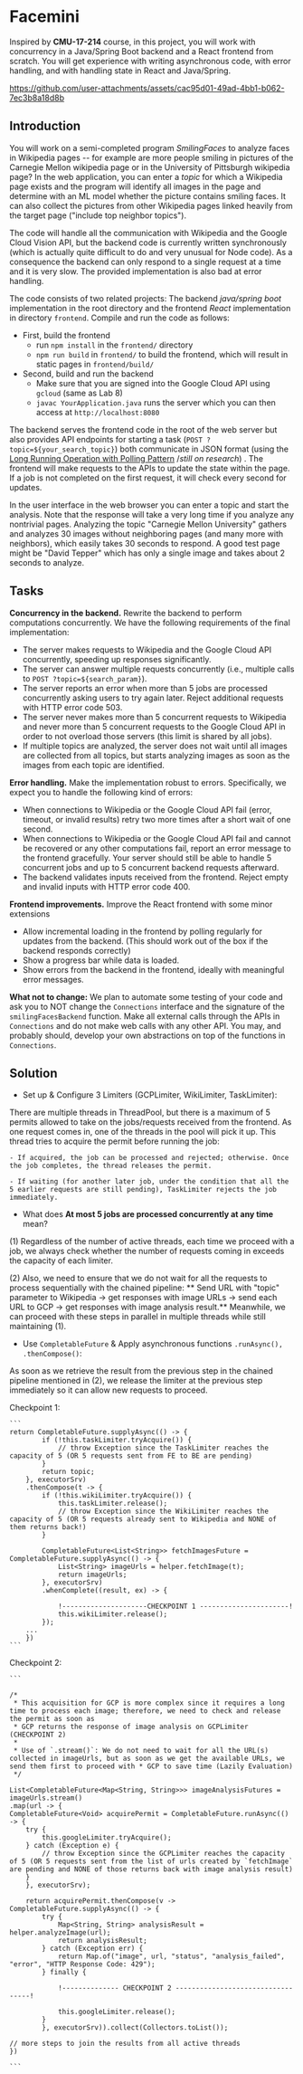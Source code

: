 # Facemini

Inspired by **CMU-17-214** course, in this project, you will work with concurrency in a Java/Spring Boot backend and a React frontend from scratch. You will get experience with writing asynchronous code, with error handling, and with handling state in React and Java/Spring.

https://github.com/user-attachments/assets/cac95d01-49ad-4bb1-b062-7ec3b8a18d8b

## Introduction

You will work on a semi-completed program *SmilingFaces* to analyze faces in Wikipedia pages -- for example are more people smiling in pictures of the Carnegie Mellon wikipedia page or in the University of Pittsburgh wikipedia page? In the web application, you can enter a *topic* for which a Wikipedia page exists and the program will identify all images in the page and determine with an ML model whether the picture contains smiling faces. It can also collect the pictures from other Wikipedia pages linked heavily from the target page ("include top neighbor topics").

The code will handle all the communication with Wikipedia and the Google Cloud Vision API, but the backend code is currently written synchronously (which is actually quite difficult to do and very unusual for Node code). As a consequence the backend can only respond to a single request at a time and it is very slow. The provided implementation is also bad at error handling.

The code consists of two related projects: The backend *java/spring boot* implementation in the root directory and the frontend *React* implementation in directory `frontend`.  Compile and run the code as follows:

* First, build the frontend
  * run `npm install`  in the `frontend/` directory
  * `npm run build` in `frontend/` to build the frontend, which will result in static pages in `frontend/build/`
* Second, build and run the backend
  * Make sure that you are signed into the Google Cloud API using `gcloud` (same as Lab 8)
  * `javac YourApplication.java` runs the server which you can then access at `http://localhost:8080`

The backend serves the frontend code in the root of the web server but also provides API endpoints for starting a task (`POST ?topic=${your_search_topic}`) both communicate in JSON format (using the [Long Running Operation with Polling Pattern](http://restalk-patterns.org/long-running-operation-polling.html) /*still on research*) . The frontend will make requests to the APIs to update the state within the page. If a job is not completed on the first request, it will check every second for updates.

In the user interface in the web browser you can enter a topic and start the analysis. Note that the response will take a very long time if you analyze any nontrivial pages. Analyzing the topic "Carnegie Mellon University" gathers and analyzes 30 images without neighboring pages (and many more with neighbors), which easily takes 30 seconds to respond. A good test page might be "David Tepper" which has only a single image and takes about 2 seconds to analyze.

## Tasks

**Concurrency in the backend.** Rewrite the backend to perform computations concurrently. We have the following requirements of the final implementation:

* The server makes requests to Wikipedia and the Google Cloud API concurrently, speeding up responses significantly.
* The server can answer multiple requests concurrently (i.e., multiple calls to `POST ?topic=${search_param}`).
* The server reports an error when more than 5 jobs are processed concurrently asking users to try again later. Reject additional requests with HTTP error code 503.
* The server never makes more than 5 concurrent requests to Wikipedia and never more than 5 concurrent requests to the Google Cloud API in order to not overload those servers (this limit is shared by all jobs).
* If multiple topics are analyzed, the server does not wait until all images are collected from all topics, but starts analyzing images as soon as the images from each topic are identified.

**Error handling.** Make the implementation robust to errors. Specifically, we expect you to handle the following kind of errors:

* When connections to Wikipedia or the Google Cloud API fail (error, timeout, or invalid results) retry two more times after a short wait of one second.
* When connections to Wikipedia or the Google Cloud API fail and cannot be recovered or any other computations fail, report an error message to the frontend gracefully. Your server should still be able to handle 5 concurrent jobs and up to 5 concurrent backend requests afterward.
* The backend validates inputs received from the frontend. Reject empty and invalid inputs with HTTP error code 400.

**Frontend improvements.** Improve the React frontend with some minor extensions

* Allow incremental loading in the frontend by polling regularly for updates from the backend. (This should work out of the box if the backend responds correctly)
* Show a progress bar while data is loaded.
* Show errors from the backend in the frontend, ideally with meaningful error messages.

**What not to change:** We plan to automate some testing of your code and ask you to NOT change the `Connections` interface and the signature of the `smilingFacesBackend` function. Make all external calls through the APIs in `Connections` and do not make web calls with any other API. You may, and probably should, develop your own abstractions on top of the functions in `Connections`.

## Solution
* Set up & Configure 3 Limiters (GCPLimiter, WikiLimiter, TaskLimiter): 

There are multiple threads in ThreadPool, but there is a maximum of 5 permits allowed to take on the jobs/requests received from the frontend. As one request comes in, one of the threads in the pool will pick it up. This thread tries to acquire the permit before running the job:

    - If acquired, the job can be processed and rejected; otherwise. Once the job completes, the thread releases the permit.
    
    - If waiting (for another later job, under the condition that all the 5 earlier requests are still pending), TaskLimiter rejects the job immediately.

* What does **At most 5 jobs are processed concurrently at any time** mean? 

(1) Regardless of the number of active threads, each time we proceed with a job, we always check whether the number of requests coming in exceeds the capacity of each limiter. 

(2) Also, we need to ensure that we do not wait for all the requests to process sequentially with the chained pipeline: ** Send URL with "topic" parameter to Wikipedia -> get responses with image URLs -> send each URL to GCP -> get responses with image analysis result.** Meanwhile, we can proceed with these steps in parallel in multiple threads while still maintaining (1).

* Use `CompletableFuture` & Apply asynchronous functions `.runAsync(), .thenCompose()`: 

As soon as we retrieve the result from the previous step in the chained pipeline mentioned in (2), we release the limiter at the previous step immediately so it can allow new requests to proceed.

Checkpoint 1:

    ```
    return CompletableFuture.supplyAsync(() -> {
            if (!this.taskLimiter.tryAcquire()) {
                // throw Exception since the TaskLimiter reaches the capacity of 5 (OR 5 requests sent from FE to BE are pending)
            }
            return topic;
        }, executorSrv)
        .thenCompose(t -> {
            if (!this.wikiLimiter.tryAcquire()) {
                this.taskLimiter.release(); 
                // throw Exception since the WikiLimiter reaches the capacity of 5 (OR 5 requests already sent to Wikipedia and NONE of them returns back!)
            }

            CompletableFuture<List<String>> fetchImagesFuture = CompletableFuture.supplyAsync(() -> {
                List<String> imageUrls = helper.fetchImage(t); 
                return imageUrls;
            }, executorSrv)
            .whenComplete((result, ex) -> { 
                
                !---------------------CHECKPOINT 1 ----------------------!
                this.wikiLimiter.release();
            });
        ...
        })
    ```
    
Checkpoint 2:

    ```

    /*
     * This acquisition for GCP is more complex since it requires a long time to process each image; therefore, we need to check and release the permit as soon as 
     * GCP returns the response of image analysis on GCPLimiter (CHECKPOINT 2)
     *
     * Use of `.stream()`: We do not need to wait for all the URL(s) collected in imageUrls, but as soon as we get the available URLs, we send them first to proceed with * GCP to save time (Lazily Evaluation)
     */
    
    List<CompletableFuture<Map<String, String>>> imageAnalysisFutures = imageUrls.stream()
    .map(url -> {
    CompletableFuture<Void> acquirePermit = CompletableFuture.runAsync(() -> {
        try {
            this.googleLimiter.tryAcquire(); 
        } catch (Exception e) {
            // throw Exception since the GCPLimiter reaches the capacity of 5 (OR 5 requests sent from the list of urls created by `fetchImage` are pending and NONE of those returns back with image analysis result)
        }
        }, executorSrv); 

        return acquirePermit.thenCompose(v -> CompletableFuture.supplyAsync(() -> {
            try {
                Map<String, String> analysisResult = helper.analyzeImage(url); 
                return analysisResult;
            } catch (Exception err) {
                return Map.of("image", url, "status", "analysis_failed", "error", "HTTP Response Code: 429");
            } finally {
                                
                !-------------- CHECKPOINT 2 ----------------------------------!

                this.googleLimiter.release(); 
            }
            }, executorSrv)).collect(Collectors.toList());

    // more steps to join the results from all active threads
    })
        
    ```

